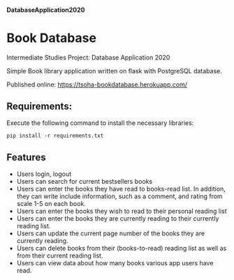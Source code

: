 #### DatabaseApplication2020
# Book Database
Intermediate Studies Project: Database Application 2020

Simple Book library application written on flask with PostgreSQL database.
 
Published online: https://tsoha-bookdatabase.herokuapp.com/


## Requirements:

Execute the following command to install the necessary libraries:<br />

`pip install -r requirements.txt`

## Features
* Users login, logout 
* Users can search for current bestsellers books
* Users can enter the books they have read to books-read list. In addition, they can write include information, such as a comment,
  and rating from scale 1-5 on each book.
* Users can enter the books they wish to read to their personal reading list
* Users can enter the books they are currently reading to their currently reading list.
* Users can update the current page number of the books they are currently reading.
* Users can delete books from their (books-to-read) reading list as well as from their current reading list.
* Users can view data about how many books various app users have read.
  

